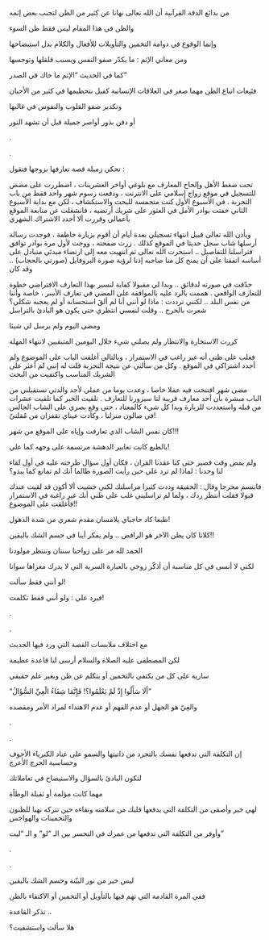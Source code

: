 

من بدائع الدقة القرآنية أن الله تعالى نهانا عن كثير من الظن لتجنب بعض إثمه


والظن في هذا المقام ليس فقط ظن السوء


وإنما الوقوع في دوامة التخمين والتأويلات للأفعال والكلام بدل استيضاحها



ومن معاني الإثم : ما يكدّر صفو النفس ويسبب قلقلها وتوجسها


كما في الحديث “الإثم ما حاك في الصدر”


فتَبِعات اتباع الظن مهما صغر في العلاقات الإنسانية كفيل بتحطيمها في كثير من الأحيان


وتكدير صفو القلوب والنفوس في غالبها


أو دفن بذور أواصر جميلة قبل أن تشهد النور


.


.


تحكي زميلة قصة تعارفها بزوجها فتقول :


تحت ضغط الأهل وإلحاح المعارف مع بلوغي أواخر العشرينات ، اضطررت على مضض للتسجيل في موقع زواج إسلامي على الانترنت ، ودفعت رسوم شهر واحد فقط من باب التجربة . في الأسبوع الأول كنت متحمسة للبحث والاستكشاف ، لكن مع بداية الأسبوع الثاني خفتت بوادر الأمل في العثور على شريك أرتضيه ، فانشغلت عن متابعة الموقع بأعمالي وقررت ألا أجدد الاشتراك الشهري


ويأذن الله تعالى قبيل انتهاء تسجيلي بعدة أيام أن أقوم بزيارة خاطفة ، فوجدت رسالة أرسلها شاب سجل حديثا في الموقع كذلك . زرت صفحته ، ووجت لأول مرة بوادر توافق فتراسلنا للتفاصيل .. استخرت الله تعالى ثم انتهيت معه إلى ارتضاء مبدئي متبادل على أساسه اتفقنا على أن يمنح كل منا صاحبه إذنا لرؤية صورة البروفايل (صورتي بالحجاب) .. وقد كان


حدّقت في صورته لدقائق .. وبدا لي مقبولا كفاية لنسير بهذا التعارف الافتراضي خطوة للتعارف الواقعي . هممت بالرد عليه بالموافقة على المضي في تعارف الأسر ، خاصة وأننا من نفس البلد .. لكنني ترددت : ماذا لو أنني أنا لم ألقَ استحسانه أو لم يعجبه شكلي؟ شعرت بالحرج .. وقلت لنفسي انتظري حتى يكون هو البادئ بالتراسل


ومضى اليوم ولم يرسل لي شيئا


كررت الاستخارة والانتظار ولم يصلني شيء خلال اليومين المتبقيين لانتهاء المهلة


فغلب على ظني أنه غير راغب في الاستمرار ، وبالتالي أغلقت الباب على الموضوع ولم أجدد اشتراكي في الموقع . وكل من سألني عن نتيجة التجربة قلت له إنني لم أعثر على الشريك المناسب واكتفيت من البحث


مضى شهر افتتحت فيه عملا خاصا ، وعدت يوما من عملي لأجد والدتي تستقبلني من الباب مبشرة بأن أحد معارف قريبة لنا سيزورنا للتعارف . تلقيت الخبر كما تلقيت عشرات من قبله واستعددت للزيارة وبدا كل شيء كالمعتاد ، حتى وقع بصري على الشاب الجالس في صالون منزلنا ، وكادت عيناي تقفزان من مُقلتيّ!


كان نفس الشاب الذي تعارفت وإياه على الموقع من شهر!!!


بالطبع كانت تعابير الدهشة مرتسمة على وجهه كما علي!


ولم يمض وقت قصير حتى كنا عقدنا القران ، فكان أول سؤال طرحته عليه في أول لقاء لنا وحدنا : لماذا لم ترد علي حين رأيت الصورة طالما أنك لم تمانع كما يبدو؟


فابتسم محرجا وقال : الحقيقة وددت كثيرا مراسلتك لكني خشيت ألا أكون قد لقيت عندك قبولا فقلت أنتظر ردك ، ولما لم تراسليني غلب على ظني أنك غير راغبة في الاستمرار فأغلقت على الموضوع!!


طبعا كاد حاجباي يلامسان مقدم شعري من شدة الذهول!


كلانا كان يظن الآخر هو الرافض .. ولم يفكر أينا في حسم الشك باليقين!!


الحمد لله مر على زواجنا سنتان وننتظر مولودنا


لكني لا أنسى في كل مناسبة أن أذكّر زوجي بالعبارة السرية التي لا يدرك مغزاها سوانا


لو أنني فقط سألت!


فيرد علي : ولو أنني فقط تكلمت!



.


.


مع اختلاف ملابسات القصة التي ورد فيها الحديث


لكن المصطفى عليه الصلاة والسلام أرسى لنا قاعدة عظيمة


سارية على كل من يكتفي بالتخمين أو يتكلم عن ظن وبغير علم حقيقي


“أَلَا سَأَلُوا إِذْ لَمْ يَعْلَمُوا؟! فَإِنَّمَا شِفَاءُ الْعِيِّ السُّؤَالُ”


والعِيّ هو الجهل أو عدم الفهم أو عدم الاهتداء لمراد الأمر ومقصده


.


.


إن التكلفة التي تدفعها نفسك بالتجرد من ذاتيتها والسمو على عناد الكبرياء الأجوف وحساسية الحرج الأعرج


لتكون البادئ بالسؤال والاستيضاح في تعاملاتك


مهما كانت مؤلمة أو ثقيلة الوطأة


لهي خير وأصفى من التكلفة التي يدفعها قلبك من سلامته ونقاءه حين تتركه نهبا للظنون والتخمينات والهواجس


وأوفر من التكلفة التي تدفعها من عمرك في التحسر بين الـ “لو” و الـ “ليت”


.


.


ليس خير من نور البيّنة وحسم الشك باليقين


ففي المرة القادمة التي تهم فيها بالتأويل أو التخمين أو الاكتفاء بالظن


تذكر القاعدة ..


هلا سألت واستشفيت؟



  
